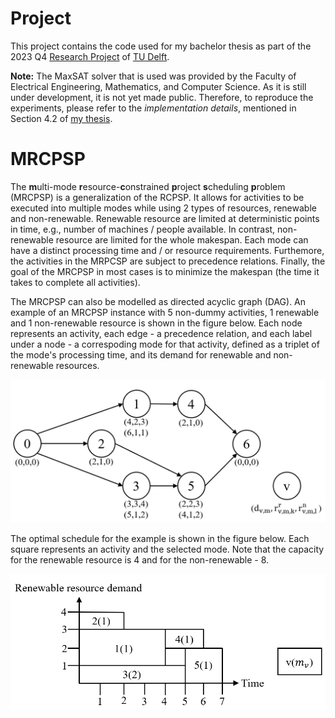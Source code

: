# Project
This project contains the code used for my bachelor thesis as part of the 2023 Q4 [Research Project](https://github.com/TU-Delft-CSE/Research-Project) of [TU Delft](https://github.com/TU-Delft-CSE).

**Note:** The MaxSAT solver that is used was provided by the Faculty of Electrical Engineering, Mathematics, and Computer Science. As it is still under development, it is not yet made public. Therefore, to reproduce the experiments, please refer to the *implementation details*, mentioned in Section 4.2 of [my thesis](https://repository.tudelft.nl/islandora/object/uuid:0c85f1d6-5471-42e7-9794-091ff7b40c40?collection=education).

# MRCPSP
The **m**ulti-mode **r**esource-**c**onstrained **p**roject **s**cheduling **p**roblem (MRCPSP) is a generalization of the RCPSP. It allows for activities to be executed into multiple modes while using 2 types of resources, renewable and non-renewable. Renewable resource are limited at deterministic points in time, e.g., number of machines / people available. In contrast, non-renewable resource are limited for the whole makespan. Each mode can have a distinct processing time and / or resource requirements. Furthemore, the activities in the MRPCSP are subject to precedence relations. Finally, the goal of the MRCPSP in most cases is to minimize the makespan (the time it takes to complete all activities).

The MRCPSP can also be modelled as directed acyclic graph (DAG). An example of an MRCPSP instance with 5 non-dummy activities, 1 renewable and 1 non-renewable resource is shown in the figure below. Each node represents an activity, each edge - a precedence relation, and each label under a node - a correspoding mode for that activity, defined as a triplet of the mode's processing time, and its demand for renewable and non-renewable resources.

![](mrcpsp_graph.png)

The optimal schedule for the example is shown in the figure below. Each square represents an activity and the selected mode. Note that the capacity for the renewable resource is 4 and for the non-renewable - 8.

![](mrcpsp_schedule.png)